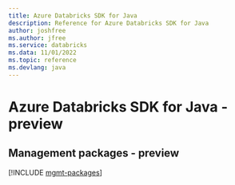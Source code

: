 ```yaml
---
title: Azure Databricks SDK for Java
description: Reference for Azure Databricks SDK for Java
author: joshfree
ms.author: jfree
ms.service: databricks
ms.data: 11/01/2022
ms.topic: reference
ms.devlang: java
---
```

# Azure Databricks SDK for Java - preview

## Management packages - preview
[!INCLUDE [mgmt-packages](databricks-mgmt-index.md)]